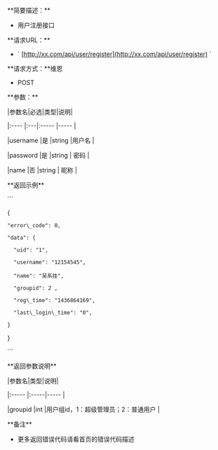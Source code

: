 \*\*简要描述：\*\*

* 用户注册接口

\*\*请求URL：\*\*

* \` [http://xx.com/api/user/register](http://xx.com/api/user/register) \`

\*\*请求方式：\*\*维恩

* POST 

\*\*参数：\*\*

\|参数名\|必选\|类型\|说明\|

\|:----    \|:---\|:----- \|-----   \|

\|username \|是  \|string \|用户名   \|

\|password \|是  \|string \| 密码    \|

\|name     \|否  \|string \| 昵称    \|

\*\*返回示例\*\*

\`\`\`

{

```
"error\_code": 0,

"data": {

  "uid": "1",

  "username": "12154545",

  "name": "吴系挂",

  "groupid": 2 ,

  "reg\_time": "1436864169",

  "last\_login\_time": "0",

}
```

}

\`\`\`

\*\*返回参数说明\*\*

\|参数名\|类型\|说明\|

\|:-----  \|:-----\|-----                           \|

\|groupid \|int   \|用户组id，1：超级管理员；2：普通用户  \|

\*\*备注\*\*

* 更多返回错误代码请看首页的错误代码描述



